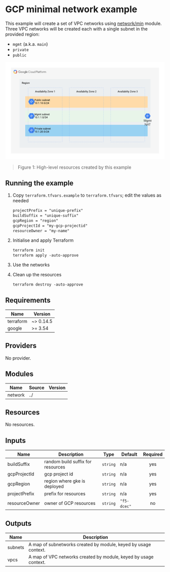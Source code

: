 # GCP minimal network example
<!-- spell-checker: ignore markdownlint jumphost -->

This example will create a set of VPC networks using [network/min](../)
module. Three VPC networks will be created each with a single subnet in the
provided region:

* `mgmt` (a.k.a. `main`)
* `private`
* `public`

![gcp-min.png](../gcp-min.png)

> Figure 1: High-level resources created by this example

## Running the example

1. Copy `terraform.tfvars.example` to `terraform.tfvars`; edit the values as needed

   ```hcl
   projectPrefix = "unique-prefix"
   buildSuffix = "unique-suffix"
   gcpRegion = "region"
   gcpProjectId = "my-gcp-projectid"
   resourceOwner = "my-name"
   ```

2. Initialise and apply Terraform

   ```shell
   terraform init
   terraform apply -auto-approve
   ```

3. Use the networks

4. Clean up the resources

   ```shell
   terraform destroy -auto-approve
   ```

<!-- markdownlint-disable MD033 MD034 -->
<!-- BEGINNING OF PRE-COMMIT-TERRAFORM DOCS HOOK -->
## Requirements

| Name | Version |
|------|---------|
| terraform | ~> 0.14.5 |
| google | >= 3.54 |

## Providers

No provider.

## Modules

| Name | Source | Version |
|------|--------|---------|
| network | ../ |  |

## Resources

No resources.

## Inputs

| Name | Description | Type | Default | Required |
|------|-------------|------|---------|:--------:|
| buildSuffix | random build suffix for resources | `string` | n/a | yes |
| gcpProjectId | gcp project id | `string` | n/a | yes |
| gcpRegion | region where gke is deployed | `string` | n/a | yes |
| projectPrefix | prefix for resources | `string` | n/a | yes |
| resourceOwner | owner of GCP resources | `string` | `"f5-dcec"` | no |

## Outputs

| Name | Description |
|------|-------------|
| subnets | A map of subnetworks created by module, keyed by usage context. |
| vpcs | A map of VPC networks created by module, keyed by usage context. |
<!-- END OF PRE-COMMIT-TERRAFORM DOCS HOOK -->
<!-- markdownlint-enable MD033 MD034 -->
